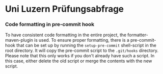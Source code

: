 # Uni Luzern Prüfungsabfrage

### Code formatting in pre-commit hook
To have consistent code formatting in the entire project, the formatter-maven-plugin
is used. To ensure proper formatting, there is a pre-commit-hook that can be set up by
running the `setup-pre-commit` shell-script in the root directory. It will copy the
pre-commit script to the `.git/hooks` directory. Please note that this only works if you
don't already have such a script. In this case, either delete the old script or merge the contents
with the new script.